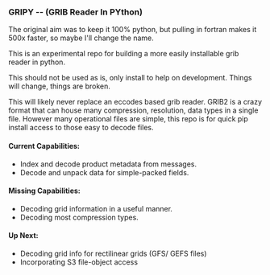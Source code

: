 ### GRIPY  -- (GRIB Reader In PYthon)

The original aim was to keep it 100% python, but pulling in fortran makes it 500x faster, so maybe I'll change the name. 

This is an experimental repo for building a more easily installable grib reader in python.

This should not be used as is, only install to help on development.  Things will change, things are broken.  

This will likely never replace an eccodes based grib reader.  GRIB2 is a crazy format that can house many compression, resolution, data types in a single file.  However many operational files are simple, this repo is for quick pip install access to those easy to decode files.  


#### Current Capabilities:
 - Index and decode product metadata from messages. 
 - Decode and unpack data for simple-packed fields.


#### Missing Capabilities:
 - Decoding grid information in a useful manner. 
 - Decoding most compression types.  


#### Up Next:
 - Decoding grid info for rectilinear grids (GFS/ GEFS files)
 - Incorporating S3 file-object access
